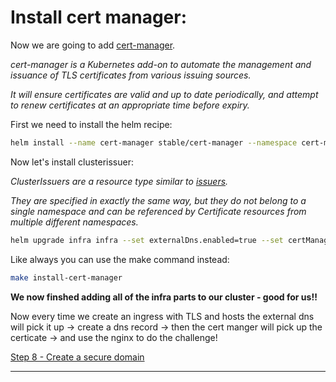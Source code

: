# Install cert manager:

Now we are going to add [cert-manager].

_cert-manager is a Kubernetes add-on to automate the management and issuance of TLS certificates from various issuing sources._

_It will ensure certificates are valid and up to date periodically, and attempt to renew certificates at an appropriate time before expiry._


First we need to install the helm recipe:
```bash
helm install --name cert-manager stable/cert-manager --namespace cert-manager
```

Now let's install clusterissuer:

_ClusterIssuers are a resource type similar to [issuers](https://cert-manager.readthedocs.io/en/latest/reference/issuers.html)._

_They are specified in exactly the same way, but they do not belong to a single namespace and can be referenced by Certificate resources from multiple different namespaces._

```bash
helm upgrade infra infra --set externalDns.enabled=true --set certManager.enabled=true --set email=${EMAIL} --set domainNamespace=${DOMAIN_NAMESPACE}
```

Like always you can use the make command instead:
```bash
make install-cert-manager
```


**We now finshed adding all of the infra parts to our cluster - good for us!!**

Now every time we create an ingress with TLS and hosts the external dns will pick it up -> create a dns record ->
then the  cert manger will pick up the certicate ->  and use the nginx to do the challenge!



[Step 8 - Create a secure domain](https://github.com/Rookout/k8s-auto-dns-and-tls-guide/blob/master/gke/step_8_create_a_secure_domain.md)

---
[//]: #URLs

   [cert-manager]: <https://github.com/jetstack/cert-manager>
